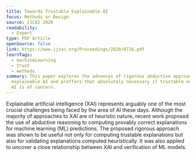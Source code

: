 ```yaml
---
title: Towards Trustable Explainable AI
focus: Methods or Design
source: IJCAI 2020
readability:
  - Expert
type: PDF Article
openSource: false
link: https://www.ijcai.org/Proceedings/2020/0726.pdf
learnTags:
  - machineLearning
  - trust
  - methods
summary: This paper explores the advances of rigorous abductive approaches to
  explainable AI and proffers that absolutely necessary if trustable explainable
  AI is of concern.
---
```

Explainable artificial intelligence (XAI) represents arguably one of the most crucial challenges being faced by the area of AI these days. Although the majority of approaches to XAI are of heuristic nature, recent work proposed the use of abductive reasoning to computing provably correct explanations for machine learning (ML) predictions. The proposed rigorous approach was shown to be useful not only for computing trustable explanations but also for validating explanations computed heuristically. It was also applied to uncover a close relationship between XAI and verification of ML models.